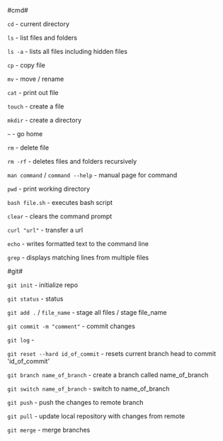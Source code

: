 #cmd#  


`cd` - current directory  

`ls` - list files and folders  

`ls -a` - lists all files including hidden files  

`cp` - copy file  

`mv` - move / rename  

`cat` - print out file  

`touch` - create a file  

`mkdir` - create a directory   

`~` - go home  

`rm` - delete file  

`rm -rf` - deletes files and folders recursively  

`man command` / `command --help` - manual page for command  

`pwd` - print working directory  

`bash file.sh` - executes bash script  

`clear` - clears the command prompt  

`curl "url"` - transfer a url  

`echo` - writes formatted text to the command line  

`grep` - displays matching lines from multiple files



#git#  


`git init` - initialize repo  

`git status` - status  

`git add .` / `file_name` - stage all files / stage file_name  

`git commit -m "comment"` - commit changes  

`git log` -  
 
`git reset --hard id_of_commit` - resets current branch head to commit 'id_of_commit'  

`git branch name_of_branch` - create a branch called name_of_branch  

`git switch name_of_branch` - switch to name_of_branch  

`git push` - push the changes to remote branch  

`git pull` - update local repository with changes from remote  

`git merge` - merge branches

